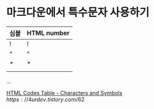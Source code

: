 # 마크다운에서 특수문자 사용하기

| 심볼 | HTML number |
|---|---|
| ! | &#33; |
| "	| &#34;	| 
| *	| &#42;	| 
| | |	&#124;|

...

[HTML Codes Table - Characters and Symbols](https://ascii.cl/htmlcodes.htm)
$https://4urdev.tistory.com/62$
